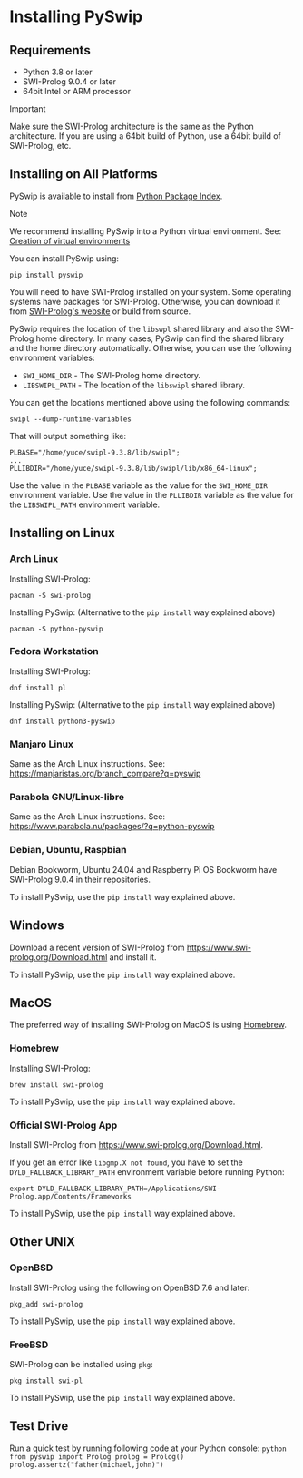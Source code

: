 # Installing PySwip

## Requirements

* Python 3.8 or later
* SWI-Prolog 9.0.4 or later
* 64bit Intel or ARM processor

> [!IMPORTANT]
> Make sure the SWI-Prolog architecture is the same as the Python architecture.
> If you are using a 64bit build of Python, use a 64bit build of SWI-Prolog, etc.

## Installing on All Platforms

PySwip is available to install from [Python Package Index](https://pypi.org/project/pyswip/).

> [!NOTE]
> We recommend installing PySwip into a Python virtual environment.
> See: [Creation of virtual environments](https://docs.python.orgs/3/library/venv.html)

You can install PySwip using:
```
pip install pyswip
```

You will need to have SWI-Prolog installed on your system.
Some operating systems have packages for SWI-Prolog.
Otherwise, you can download it from [SWI-Prolog's website](https://www.swi-prolog.org/Download.html) or build from source.

PySwip requires the location of the `libswpl` shared library and also the SWI-Prolog home directory.
In many cases, PySwip can find the shared library and the home directory automatically.
Otherwise, you can use the following environment variables:
* `SWI_HOME_DIR` - The SWI-Prolog home directory.
* `LIBSWIPL_PATH` - The location of the `libswipl` shared library.

You can get the locations mentioned above using the following commands:
```
swipl --dump-runtime-variables
```

That will output something like:
```
PLBASE="/home/yuce/swipl-9.3.8/lib/swipl";
...
PLLIBDIR="/home/yuce/swipl-9.3.8/lib/swipl/lib/x86_64-linux";
```
Use the value in the `PLBASE` variable as the value for the `SWI_HOME_DIR` environment variable.
Use the value in the `PLLIBDIR` variable as the value for the `LIBSWIPL_PATH` environment variable.

## Installing on Linux

### Arch Linux

Installing SWI-Prolog:
```
pacman -S swi-prolog
```

Installing PySwip:
(Alternative to the `pip install` way explained above)
```
pacman -S python-pyswip
```

### Fedora Workstation

Installing SWI-Prolog:
```
dnf install pl
```

Installing PySwip:
(Alternative to the `pip install` way explained above)
```
dnf install python3-pyswip
```

### Manjaro Linux

Same as the Arch Linux instructions.
See: https://manjaristas.org/branch_compare?q=pyswip

### Parabola GNU/Linux-libre

Same as the Arch Linux instructions.
See: https://www.parabola.nu/packages/?q=python-pyswip

### Debian, Ubuntu, Raspbian

Debian Bookworm, Ubuntu 24.04 and Raspberry Pi OS Bookworm have SWI-Prolog 9.0.4 in their repositories.

To install PySwip, use the `pip install` way explained above.

## Windows

Download a recent version of SWI-Prolog from https://www.swi-prolog.org/Download.html and install it.

To install PySwip, use the `pip install` way explained above.

## MacOS

The preferred way of installing SWI-Prolog on MacOS is using [Homebrew](https://brew.sh).

### Homebrew

Installing SWI-Prolog:
```
brew install swi-prolog
```

To install PySwip, use the `pip install` way explained above.

### Official SWI-Prolog App

Install SWI-Prolog from https://www.swi-prolog.org/Download.html.

If you get an error like `libgmp.X not found`, you have to set the `DYLD_FALLBACK_LIBRARY_PATH` environment variable before running Python:
```
export DYLD_FALLBACK_LIBRARY_PATH=/Applications/SWI-Prolog.app/Contents/Frameworks
```

To install PySwip, use the `pip install` way explained above.

## Other UNIX

### OpenBSD

Install SWI-Prolog using the following on OpenBSD 7.6 and later:
```
pkg_add swi-prolog
```

To install PySwip, use the `pip install` way explained above.

### FreeBSD

SWI-Prolog can be installed using `pkg`:
```
pkg install swi-pl
```

To install PySwip, use the `pip install` way explained above.

## Test Drive

Run a quick test by running following code at your Python console:
    ```python
    from pyswip import Prolog
    prolog = Prolog()
    prolog.assertz("father(michael,john)")
    ```

